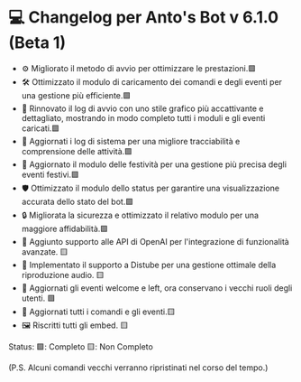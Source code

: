 # 💻 Changelog per Anto's Bot v 6.1.0 (Beta 1) 

- ⚙️ Migliorato il metodo di avvio per ottimizzare le prestazioni.🟩
- 🛠️ Ottimizzato il modulo di caricamento dei comandi e degli eventi per una gestione più efficiente.🟩
- 🎨 Rinnovato il log di avvio con uno stile grafico più accattivante e dettagliato, mostrando in modo completo tutti i moduli e gli eventi caricati.🟩
- 📝 Aggiornati i log di sistema per una migliore tracciabilità e comprensione delle attività.🟩
- 🎉 Aggiornato il modulo delle festività per una gestione più precisa degli eventi festivi.🟩
- 🛡️ Ottimizzato il modulo dello status per garantire una visualizzazione accurata dello stato del bot.🟩
- 🔒 Migliorata la sicurezza e ottimizzato il relativo modulo per una maggiore affidabilità.🟩
- 🤖 Aggiunto supporto alle API di OpenAI per l'integrazione di funzionalità avanzate. 🟨
- 🎵 Implementato il supporto a Distube per una gestione ottimale della riproduzione audio. 🟨
- 👋 Aggiornati gli eventi welcome e left, ora conservano i vecchi ruoli degli utenti. 🟩
- 🔄 Aggiornati tutti i comandi e gli eventi.🟨
- 🖼️ Riscritti tutti gli embed. 🟨

Status:
🟩: Completo
🟨: Non Completo

  
(P.S. Alcuni comandi vecchi verranno ripristinati nel corso del tempo.)
